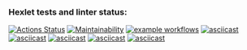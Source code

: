 ### Hexlet tests and linter status:
[![Actions Status](https://github.com/Alexander86-N/python-project-lvl1/workflows/hexlet-check/badge.svg)](https://github.com/Alexander86-N/python-project-lvl1/actions)
[![Maintainability](https://api.codeclimate.com/v1/badges/35d0ac15f8cc7c3c649f/maintainability)](https://codeclimate.com/github/Alexander86-N/python-project-lvl1/maintainability)
[![example workflows](https://github.com/Alexander86-N/python-project-lvl1/actions/workflows/check-file.yml/badge.svg)](https://github.com/Alexander86-N/python-project-lvl1/actions)
[![asciicast](https://asciinema.org/a/bbG6kk0Mz8Qynnulg8tiRgSIT.svg)](https://asciinema.org/a/bbG6kk0Mz8Qynnulg8tiRgSIT)
[![asciicast](https://asciinema.org/a/4y3eiEI73173OHcq2FRIrrjqO.svg)](https://asciinema.org/a/4y3eiEI73173OHcq2FRIrrjqO)
[![asciicast](https://asciinema.org/a/cn70HDAS4TcjdabXjbl1QImaO.svg)](https://asciinema.org/a/cn70HDAS4TcjdabXjbl1QImaO)
[![asciicast](https://asciinema.org/a/2FeCwk7beMA1TYyhQLRPX83Nq.svg)](https://asciinema.org/a/2FeCwk7beMA1TYyhQLRPX83Nq)
[![asciicast](https://asciinema.org/a/wtCgAfYXG5KPaNzt54UXCLuax.svg)](https://asciinema.org/a/wtCgAfYXG5KPaNzt54UXCLuax)

